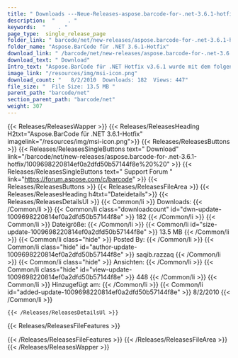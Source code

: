 ```yaml
---
title: " Downloads ---Neue-Releases-aspose.barcode-for-.net-3.6.1-hotfix . "
description:  "    . " 
keywords:  "    . " 
page_type:  single_release_page
folder_link: " barcode/net/new-releases/aspose.barcode-for-.net-3.6.1-hotfix/"
folder_name: "Aspose.BarCode für .NET 3.6.1-Hotfix"
download_link: " /barcode/net/new-releases/aspose.barcode-for-.net-3.6.1-hotfix/1009698220814ef0a2dfd50b57144f8e"
download_text: " Download"
Intro_text: "Aspose.BarCode für .NET Hotfix v3.6.1 wurde mit dem folgenden Fehler f..."
image_link: "/resources/img/msi-icon.png"
download_count: "   8/2/2010  Downloads: 182  Views: 447"
file_size: "  File Size: 13.5 MB "
parent_path: "barcode/net"
section_parent_path: "barcode/net"
weight: 307
---
```


{{< Releases/ReleasesWapper >}}
  {{< Releases/ReleasesHeading H2txt="Aspose.BarCode für .NET 3.6.1-Hotfix" imagelink="/resources/img/msi-icon.png">}}
  {{< Releases/ReleasesButtons >}}
    {{< Releases/ReleasesSingleButtons text=" Download" link="/barcode/net/new-releases/aspose.barcode-for-.net-3.6.1-hotfix/1009698220814ef0a2dfd50b57144f8e%20%20" >}}
    {{< Releases/ReleasesSingleButtons text=" Support Forum " link="https://forum.aspose.com/c/barcode" >}}
  {{< Releases/ReleasesButtons >}}
  {{< Releases/ReleasesFileArea >}}
    {{< Releases/ReleasesHeading h4txt="Dateidetails">}}
    {{< Releases/ReleasesDetailsUl >}}
            {{< Common/li >}} Downloads: {{< /Common/li >}}
      {{< Common/li class="downloadcount" id="dwn-update-1009698220814ef0a2dfd50b57144f8e" >}} 182 {{< /Common/li >}}
      {{< Common/li >}} Dateigröße: {{< /Common/li >}}
      {{< Common/li id="size-update-1009698220814ef0a2dfd50b57144f8e" >}} 13.5 MB {{< /Common/li >}} 
      {{< Common/li  class="hide" >}} Posted By: {{< /Common/li >}} 
      {{< Common/li class="hide" id="author-update-1009698220814ef0a2dfd50b57144f8e" >}} saqib.razzaq {{< /Common/li >}}
      {{< Common/li class="hide" >}} Ansichten: {{< /Common/li >}}
      {{< Common/li class="hide" id="view-update-1009698220814ef0a2dfd50b57144f8e" >}} 448 {{< /Common/li >}}
      {{< Common/li >}} Hinzugefügt am: {{< /Common/li >}}
      {{< Common/li id="added-update-1009698220814ef0a2dfd50b57144f8e" >}} 8/2/2010 {{< /Common/li >}} 

    {{< /Releases/ReleasesDetailsUl >}}

  {{< Releases/ReleasesFileFeatures >}}
      
  {{< /Releases/ReleasesFileFeatures >}}
 {{< /Releases/ReleasesFileArea >}}
{{< /Releases/ReleasesWapper >}}



